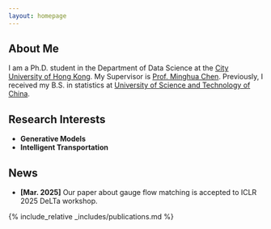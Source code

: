 ```yaml
---
layout: homepage
---
```


## About Me

I am a Ph.D. student in the Department of Data Science at the [City University of Hong Kong](cityu.edu.hk). 
My Supervisor is [Prof. Minghua Chen](https://www.mhchen.com). 
Previously, I received my B.S. in statistics at [University of Science and Technology of China](ustc.edu.cn). 

## Research Interests

- **Generative Models**
- **Intelligent Transportation**

## News

- **[Mar. 2025]** Our paper about gauge flow matching is accepted to ICLR 2025 DeLTa workshop.


{% include_relative _includes/publications.md %}

<!-- {% include_relative _includes/services.md %} -->
